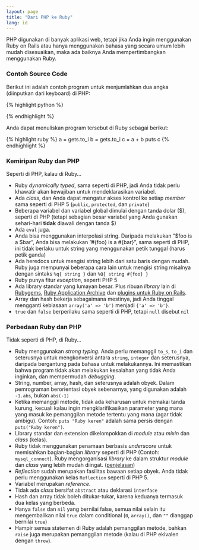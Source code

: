 ```yaml
---
layout: page
title: "Dari PHP ke Ruby"
lang: id
---
```


PHP digunakan di banyak aplikasi web, tetapi jika Anda ingin menggunakan
Ruby on Rails atau hanya menggunakan bahasa yang secara umum lebih mudah
disesuaikan, maka ada baiknya Anda mempertimbangkan menggunakan Ruby.

### Contoh Source Code

Berikut ini adalah contoh program untuk menjumlahkan dua angka
(diinputkan dari keyboard) di PHP:

{% highlight python %}

{% endhighlight %}

Anda dapat menuliskan program tersebut di Ruby sebagai berikut:

{% highlight ruby %}
a = gets.to_i
b = gets.to_i
c = a + b
puts c
{% endhighlight %}

### Kemiripan Ruby dan PHP

Seperti di PHP, kalau di Ruby…

* Ruby *dynamically typed*, sama seperti di PHP, jadi Anda tidak perlu
  khawatir akan kewajiban untuk mendeklarasikan variabel.
* Ada *class*, dan Anda dapat mengatur akses kontrol ke setiap *member*
  sama seperti di PHP 5 (`public`, `protected`, dan `private`)
* Beberapa variabel dan variabel global dimulai dengan tanda dolar ($),
  seperti di PHP (tetapi sebagian besar variabel yang Anda gunakan
  sehari-hari **tidak** diawali dengan tanda $)
* Ada `eval` juga.
* Anda bisa menggunakan interpolasi string. Daripada melakukan ”$foo is
  a $bar”, Anda bisa melakukan ”#\{foo} is a #\{bar}”, sama seperti di
  PHP, ini tidak berlaku untuk string yang menggunakan petik tunggal
  (harus petik ganda)
* Ada heredocs untuk mengisi string lebih dari satu baris dengan mudah.
  Ruby juga mempunyai beberapa cara lain untuk mengisi string misalnya
  dengan sintaks `%q{ string }` dan `%Q{ string #{foo} }`
* Ruby punya fitur *exception*, seperti PHP 5
* Ada library standar yang lumayan besar. Plus ribuan *library* lain di
  [Rubygems][1], [Ruby Application Archive][2] dan [plugins untuk Ruby
  on Rails][3].
* Array dan hash bekerja sebagaimana mestinya, jadi Anda tinggal
  mengganti kebiasaan `array('a' => 'b')` menjadi `{'a' => 'b'}`.
* `true` dan `false` berperilaku sama seperti di PHP, tetapi `null`
  disebut `nil`

### Perbedaan Ruby dan PHP

Tidak seperti di PHP, di Ruby…

* Ruby menggunakan *strong typing*. Anda perlu memanggil `to_s`, `to_i`
  dan seterusnya untuk mengkonversi antara `string`, `integer` dan
  seterusnya, daripada bergantung pada bahasa untuk melakukannya. Ini
  memastikan bahwa program tidak akan melakukan kesalahan yang tidak
  Anda inginkan, dan mempermudah *debugging*.
* String, number, array, hash, dan seterusnya adalah obyek. Dalam
  pemrograman berorientasi obyek sebenarnya, yang digunakan adalah
  `-1.abs`, bukan `abs(-1)`
* Ketika memanggil metode, tidak ada keharusan untuk memakai tanda
  kurung, kecuali kalau ingin mengklarifikasikan parameter yang mana
  yang masuk ke pemanggilan metode tertentu yang mana (agar tidak
  ambigu). Contoh: `puts "Ruby keren"` adalah sama persis dengan
  `puts("Ruby keren")`.
* Library standar dan extension dikelompokkan di *module* atau *mixin*
  dan *class* (kelas).
* Ruby tidak menggunakan penamaan berbasis *underscore* untuk memisahkan
  bagian-bagian *library* seperti di PHP (Contoh: `mysql_connect`). Ruby
  mengorganisasi *library* ke dalam struktur *module* dan *class* yang
  lebih mudah diingat. ([penjelasan][4])
* *Reflection* sudah merupakan fasilitas bawaan setiap obyek. Anda tidak
  perlu menggunakan kelas `Reflection` seperti di PHP 5.
* Variabel merupakan *reference*.
* Tidak ada *class* bersifat `abstract` atau deklarasi `interface`
* Hash dan array tidak boleh ditukar-tukar, karena keduanya termasuk dua
  kelas yang berbeda.
* Hanya `false` dan `nil` yang bernilai false, semua nilai selain itu
  mengembalikan nilai `true` dalam conditional (`0`, `array()`, dan `""`
  dianggap bernilai `true`)
* Hampir semua statemen di Ruby adalah pemanggilan metode, bahkan
  `raise` juga merupakan pemanggilan metode (kalau di PHP ekivalen
  dengan `throw`).



[1]: http://www.rubyforge.org 
[2]: http://raa.ruby-lang.org 
[3]: http://agilewebdevelopment.com/plugins 
[4]: http://tech.groups.yahoo.com/group/id-ruby/message/2032 
